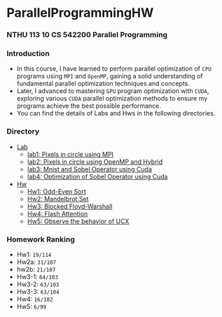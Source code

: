 # ParallelProgrammingHW

### NTHU 113 10 CS 542200 Parallel Programming

### Introduction

- In this course, I have learned to perform parallel optimization of `CPU` programs using `MPI` and `OpenMP`, gaining a solid understanding of fundamental parallel optimization techniques and concepts. 
- Later, I advanced to mastering `GPU` program optimization with `CUDA`, exploring various `CUDA` parallel optimization methods to ensure my programs achieve the best possible performance.
- You can find the details of Labs and Hws in the following directories.

### Directory

- [Lab](./Lab/)
    - [lab1: Pixels in circle using MPI](./Lab/lab1/)
    - [lab2: Pixels in circle using OpenMP and Hybrid](./Lab/lab2/)
    - [lab3: Mnist and Sobel Operator using Cuda](./Lab/lab3/)
    - [lab4: Optimization of Sobel Operator using Cuda](./Lab/lab4/)
- [Hw](./Hw/)
    - [Hw1: Odd-Even Sort](./Hw/hw1/)
    - [Hw2: Mandelbrot Set](./Hw/hw2)
    - [Hw3: Blocked Floyd-Warshall](./Hw/hw3/)
    - [Hw4: Flash Attention](./Hw/hw4/)
    - [Hw5: Observe the behavior of UCX](./Hw/hw5/)

### Homework Ranking
- Hw1:   `19/114`
- Hw2a:  `31/107`
- hw2b:  `21/107`
- Hw3-1: `64/103`
- Hw3-2: `63/103`
- Hw3-3: `63/104`
- Hw4:   `16/102`
- Hw5:   `6/99`